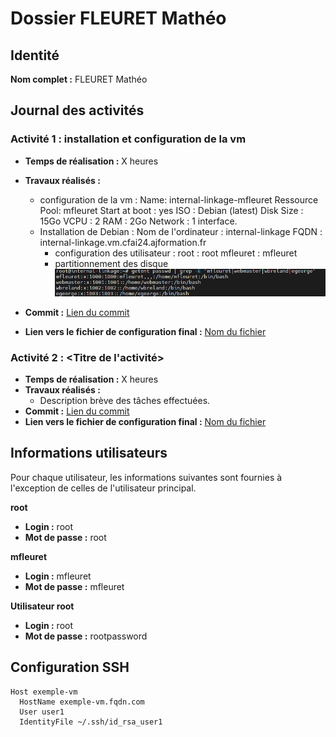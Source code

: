 # Dossier FLEURET Mathéo

## Identité
**Nom complet :** FLEURET Mathéo

## Journal des activités

### Activité 1 : installation et configuration de la vm
- **Temps de réalisation :** X heures
- **Travaux réalisés :** 
   - configuration de la vm  : 
     Name: internal-linkage-mfleuret
     Ressource Pool: mfleuret
     Start at boot : yes
     ISO : Debian (latest)
     Disk Size : 15Go
     VCPU : 2
     RAM : 2Go
     Network : 1 interface.
   - Installation de Debian : 
     Nom de l'ordinateur : internal-linkage 
     FQDN : internal-linkage.vm.cfai24.ajformation.fr
     - configuration des utilisateur : 
        root : root
        mfleuret : mfleuret
      - partitionnement des disque
      ![alt text](image.png)

- **Commit :** [Lien du commit](URL_DU_COMMIT)
- **Lien vers le fichier de configuration final :** [Nom du fichier](URL_DU_FICHIER)

### Activité 2 : <Titre de l'activité>
- **Temps de réalisation :** X heures
- **Travaux réalisés :** 
   - Description brève des tâches effectuées.
- **Commit :** [Lien du commit](URL_DU_COMMIT)
- **Lien vers le fichier de configuration final :** [Nom du fichier](URL_DU_FICHIER)

## Informations utilisateurs

Pour chaque utilisateur, les informations suivantes sont fournies à l'exception de celles de l'utilisateur principal.

**root**
- **Login :** root
- **Mot de passe :** root

**mfleuret**
- **Login :** mfleuret  
- **Mot de passe :** mfleuret

**Utilisateur root**
- **Login :** root
- **Mot de passe :** rootpassword

## Configuration SSH

```ssh
Host exemple-vm
  HostName exemple-vm.fqdn.com
  User user1
  IdentityFile ~/.ssh/id_rsa_user1
